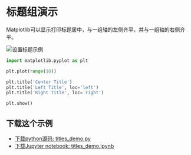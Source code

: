 # 标题组演示

Matplotlib可以显示打印标题居中，与一组轴的左侧齐平，并与一组轴的右侧齐平。

![设置标题示例](https://matplotlib.org/_images/sphx_glr_titles_demo_001.png)

```python
import matplotlib.pyplot as plt

plt.plot(range(10))

plt.title('Center Title')
plt.title('Left Title', loc='left')
plt.title('Right Title', loc='right')

plt.show()
```

## 下载这个示例
            
- [下载python源码: titles_demo.py](https://matplotlib.org/_downloads/titles_demo.py)
- [下载Jupyter notebook: titles_demo.ipynb](https://matplotlib.org/_downloads/titles_demo.ipynb)